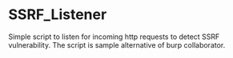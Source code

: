 # SSRF_Listener
Simple script to listen for incoming http requests to detect SSRF vulnerability. The script is sample alternative of burp collaborator.
